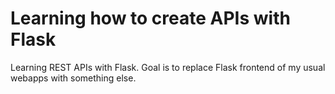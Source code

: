# Learning how to create APIs with Flask
Learning REST APIs with Flask. Goal is to replace Flask frontend of my usual webapps with something else.